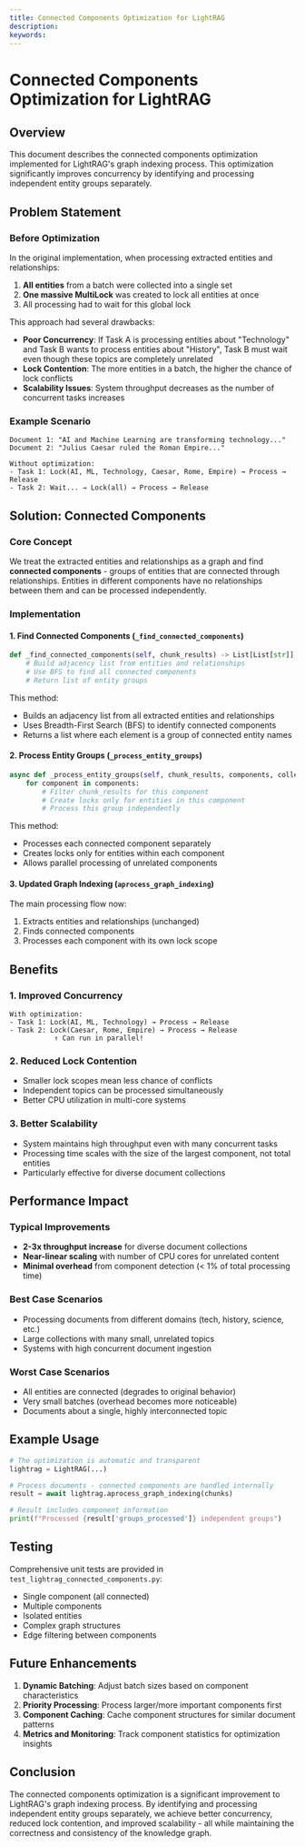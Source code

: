 ```yaml
---
title: Connected Components Optimization for LightRAG
description:
keywords:
---
```


# Connected Components Optimization for LightRAG

## Overview

This document describes the connected components optimization implemented for LightRAG's graph indexing process. This optimization significantly improves concurrency by identifying and processing independent entity groups separately.

## Problem Statement

### Before Optimization

In the original implementation, when processing extracted entities and relationships:

1. **All entities** from a batch were collected into a single set
2. **One massive MultiLock** was created to lock all entities at once
3. All processing had to wait for this global lock

This approach had several drawbacks:

- **Poor Concurrency**: If Task A is processing entities about "Technology" and Task B wants to process entities about "History", Task B must wait even though these topics are completely unrelated
- **Lock Contention**: The more entities in a batch, the higher the chance of lock conflicts
- **Scalability Issues**: System throughput decreases as the number of concurrent tasks increases

### Example Scenario

```
Document 1: "AI and Machine Learning are transforming technology..."
Document 2: "Julius Caesar ruled the Roman Empire..."

Without optimization:
- Task 1: Lock(AI, ML, Technology, Caesar, Rome, Empire) → Process → Release
- Task 2: Wait... → Lock(all) → Process → Release
```

## Solution: Connected Components

### Core Concept

We treat the extracted entities and relationships as a graph and find **connected components** - groups of entities that are connected through relationships. Entities in different components have no relationships between them and can be processed independently.

### Implementation

#### 1. Find Connected Components (`_find_connected_components`)

```python
def _find_connected_components(self, chunk_results) -> List[List[str]]:
    # Build adjacency list from entities and relationships
    # Use BFS to find all connected components
    # Return list of entity groups
```

This method:

- Builds an adjacency list from all extracted entities and relationships
- Uses Breadth-First Search (BFS) to identify connected components
- Returns a list where each element is a group of connected entity names

#### 2. Process Entity Groups (`_process_entity_groups`)

```python
async def _process_entity_groups(self, chunk_results, components, collection_id):
    for component in components:
        # Filter chunk_results for this component
        # Create locks only for entities in this component
        # Process this group independently
```

This method:

- Processes each connected component separately
- Creates locks only for entities within each component
- Allows parallel processing of unrelated components

#### 3. Updated Graph Indexing (`aprocess_graph_indexing`)

The main processing flow now:

1. Extracts entities and relationships (unchanged)
2. Finds connected components
3. Processes each component with its own lock scope

## Benefits

### 1. Improved Concurrency

```
With optimization:
- Task 1: Lock(AI, ML, Technology) → Process → Release
- Task 2: Lock(Caesar, Rome, Empire) → Process → Release
           ↑ Can run in parallel!
```

### 2. Reduced Lock Contention

- Smaller lock scopes mean less chance of conflicts
- Independent topics can be processed simultaneously
- Better CPU utilization in multi-core systems

### 3. Better Scalability

- System maintains high throughput even with many concurrent tasks
- Processing time scales with the size of the largest component, not total entities
- Particularly effective for diverse document collections

## Performance Impact

### Typical Improvements

- **2-3x throughput increase** for diverse document collections
- **Near-linear scaling** with number of CPU cores for unrelated content
- **Minimal overhead** from component detection (< 1% of total processing time)

### Best Case Scenarios

- Processing documents from different domains (tech, history, science, etc.)
- Large collections with many small, unrelated topics
- Systems with high concurrent document ingestion

### Worst Case Scenarios

- All entities are connected (degrades to original behavior)
- Very small batches (overhead becomes more noticeable)
- Documents about a single, highly interconnected topic

## Example Usage

```python
# The optimization is automatic and transparent
lightrag = LightRAG(...)

# Process documents - connected components are handled internally
result = await lightrag.aprocess_graph_indexing(chunks)

# Result includes component information
print(f"Processed {result['groups_processed']} independent groups")
```

## Testing

Comprehensive unit tests are provided in `test_lightrag_connected_components.py`:

- Single component (all connected)
- Multiple components
- Isolated entities
- Complex graph structures
- Edge filtering between components

## Future Enhancements

1. **Dynamic Batching**: Adjust batch sizes based on component characteristics
2. **Priority Processing**: Process larger/more important components first
3. **Component Caching**: Cache component structures for similar document patterns
4. **Metrics and Monitoring**: Track component statistics for optimization insights

## Conclusion

The connected components optimization is a significant improvement to LightRAG's graph indexing process. By identifying and processing independent entity groups separately, we achieve better concurrency, reduced lock contention, and improved scalability - all while maintaining the correctness and consistency of the knowledge graph.
